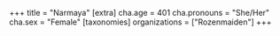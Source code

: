 +++
title = "Narmaya"
[extra]
cha.age = 401
cha.pronouns = "She/Her"
cha.sex = "Female"
[taxonomies]
organizations = ["Rozenmaiden"]
+++


